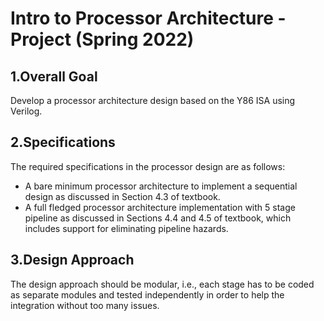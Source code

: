 # Intro to Processor Architecture - Project (Spring 2022)

## 1.Overall Goal 

Develop a processor architecture design based on the Y86 ISA using Verilog. 

## 2.Specifications

The required specifications in the processor design are as follows:

- A bare minimum processor architecture to implement a sequential design as discussed in Section 4.3 of
textbook. 
- A full fledged processor architecture implementation with 5 stage pipeline as discussed in Sections 4.4 and 4.5
of textbook, which includes support for eliminating pipeline hazards. 

## 3.Design Approach
The design approach should be modular, i.e., each stage has to be coded as separate modules and tested independently
in order to help the integration without too many issues.
